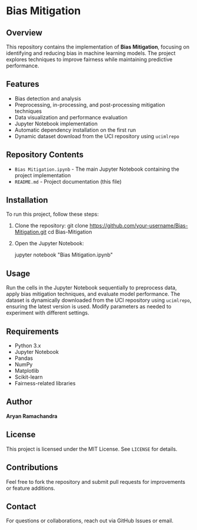 # Bias Mitigation

## Overview
This repository contains the implementation of **Bias Mitigation**, focusing on identifying and reducing bias in machine learning models. The project explores techniques to improve fairness while maintaining predictive performance.

## Features
- Bias detection and analysis
- Preprocessing, in-processing, and post-processing mitigation techniques
- Data visualization and performance evaluation
- Jupyter Notebook implementation
- Automatic dependency installation on the first run
- Dynamic dataset download from the UCI repository using `ucimlrepo`

## Repository Contents
- `Bias Mitigation.ipynb` - The main Jupyter Notebook containing the project implementation
- `README.md` - Project documentation (this file)

## Installation
To run this project, follow these steps:

1. Clone the repository:
   git clone https://github.com/your-username/Bias-Mitigation.git
   cd Bias-Mitigation
   

2. Open the Jupyter Notebook:
   
   jupyter notebook "Bias Mitigation.ipynb"

## Usage
Run the cells in the Jupyter Notebook sequentially to preprocess data, apply bias mitigation techniques, and evaluate model performance. The dataset is dynamically downloaded from the UCI repository using `ucimlrepo`, ensuring the latest version is used. Modify parameters as needed to experiment with different settings.

## Requirements
- Python 3.x
- Jupyter Notebook
- Pandas
- NumPy
- Matplotlib
- Scikit-learn
- Fairness-related libraries

## Author
**Aryan Ramachandra**

## License
This project is licensed under the MIT License. See `LICENSE` for details.

## Contributions
Feel free to fork the repository and submit pull requests for improvements or feature additions.

## Contact
For questions or collaborations, reach out via GitHub Issues or email.

